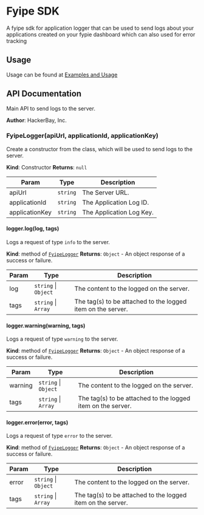 # Fyipe SDK

A fyipe sdk for application logger that can be used to send logs about your applications created on your fypie dashboard which can also used for error tracking

## Usage

Usage can be found at [Examples and Usage](README.rst)

## API Documentation

Main API to send logs to the server.

**Author**: HackerBay, Inc.

<a name="logger_api--logger"></a>

### FyipeLogger(apiUrl, applicationId, applicationKey)

Create a constructor from the class, which will be used to send logs to the server.

**Kind**: Constructor
**Returns**: <code>null</code>

| Param          | Type                | Description              |
| -------------- | ------------------- | ------------------------ |
| apiUrl         | <code>string</code> | The Server URL.          |
| applicationId  | <code>string</code> | The Application Log ID.  |
| applicationKey | <code>string</code> | The Application Log Key. |

#### logger.log(log, tags)

Logs a request of type `info` to the server.

**Kind**: method of [<code>FyipeLogger</code>](#logger_api--logger)
**Returns**: <code>Object</code> - An object response of a success or failure.

| Param | Type                                       | Description                                                 |
| ----- | ------------------------------------------ | ----------------------------------------------------------- |
| log   | <code>string</code> \| <code>Object</code> | The content to the logged on the server.                    |
| tags  | <code>string</code> \| <code>Array</code>  | The tag(s) to be attached to the logged item on the server. |

#### logger.warning(warning, tags)

Logs a request of type `warning` to the server.

**Kind**: method of [<code>FyipeLogger</code>](#logger_api--logger)
**Returns**: <code>Object</code> - An object response of a success or failure.

| Param   | Type                                       | Description                                                 |
| ------- | ------------------------------------------ | ----------------------------------------------------------- |
| warning | <code>string</code> \| <code>Object</code> | The content to the logged on the server.                    |
| tags    | <code>string</code> \| <code>Array</code>  | The tag(s) to be attached to the logged item on the server. |

#### logger.error(error, tags)

Logs a request of type `error` to the server.

**Kind**: method of [<code>FyipeLogger</code>](#logger_api--logger)
**Returns**: <code>Object</code> - An object response of a success or failure.

| Param | Type                                       | Description                                                 |
| ----- | ------------------------------------------ | ----------------------------------------------------------- |
| error | <code>string</code> \| <code>Object</code> | The content to the logged on the server.                    |
| tags  | <code>string</code> \| <code>Array</code>  | The tag(s) to be attached to the logged item on the server. |
